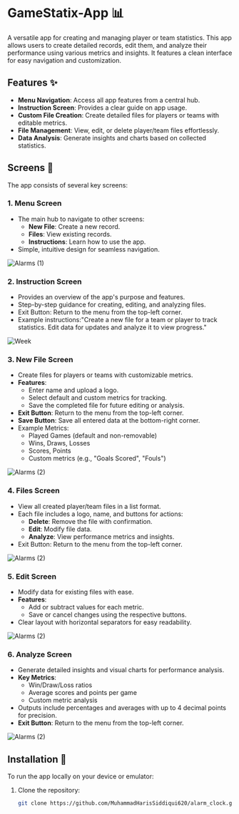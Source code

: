 # GameStatix-App 📊

A versatile app for creating and managing player or team statistics. This app allows users to create detailed records, edit them, and analyze their performance using various metrics and insights. It features a clean interface for easy navigation and customization.


## Features ✨

- **Menu Navigation**: Access all app features from a central hub.
- **Instruction Screen**: Provides a clear guide on app usage.
- **Custom File Creation**: Create detailed files for players or teams with editable metrics.
- **File Management**: View, edit, or delete player/team files effortlessly.
- **Data Analysis**: Generate insights and charts based on collected statistics.

## Screens 🚀

The app consists of several key screens:

### 1. **Menu Screen**
   - The main hub to navigate to other screens:
      - **New File**: Create a new record.
      - **Files**: View existing records.
      - **Instructions**: Learn how to use the app.
   - Simple, intuitive design for seamless navigation.

![Alarms (1)](https://github.com/user-attachments/assets/853d95ad-997e-44af-9121-13971832268a)

### 2. **Instruction Screen**
   - Provides an overview of the app's purpose and features.
   - Step-by-step guidance for creating, editing, and analyzing files.
   - Exit Button: Return to the menu from the top-left corner.
   - Example instructions:"Create a new file for a team or player to track statistics. Edit data for updates and analyze it to view progress."

![Week](https://github.com/user-attachments/assets/93108a75-32bd-4d57-834e-39fed76a0f64)

### 3. **New File Screen**
   - Create files for players or teams with customizable metrics.
   - **Features**: 
     - Enter name and upload a logo.
     - Select default and custom metrics for tracking.
     - Save the completed file for future editing or analysis.
   - **Exit Button**: Return to the menu from the top-left corner.
   - **Save Button**: Save all entered data at the bottom-right corner.
   - Example Metrics:
     - Played Games (default and non-removable)
     - Wins, Draws, Losses
     - Scores, Points
     - Custom metrics (e.g., "Goals Scored", "Fouls")

![Alarms (2)](https://github.com/user-attachments/assets/17f740e6-458c-413e-bc14-60ad572ad80a)

### 4. **Files Screen**
   - View all created player/team files in a list format.
   - Each file includes a logo, name, and buttons for actions:
     - **Delete**: Remove the file with confirmation.
     - **Edit**: Modify file data.
     - **Analyze**: View performance metrics and insights.
   - Exit Button: Return to the menu from the top-left corner.

![Alarms (2)](https://github.com/user-attachments/assets/17f740e6-458c-413e-bc14-60ad572ad80a)

### 5. **Edit Screen**
   - Modify data for existing files with ease.
   - **Features**: 
     - Add or subtract values for each metric.
     - Save or cancel changes using the respective buttons.
   - Clear layout with horizontal separators for easy readability.

![Alarms (2)](https://github.com/user-attachments/assets/17f740e6-458c-413e-bc14-60ad572ad80a)

### 6. **Analyze Screen**
   - Generate detailed insights and visual charts for performance analysis.
   - **Key Metrics**: 
     - Win/Draw/Loss ratios
     - Average scores and points per game
     - Custom metric analysis
   - Outputs include percentages and averages with up to 4 decimal points for precision.
   - **Exit Button**: Return to the menu from the top-left corner.

![Alarms (2)](https://github.com/user-attachments/assets/17f740e6-458c-413e-bc14-60ad572ad80a)

## Installation 🔧

To run the app locally on your device or emulator:

1. Clone the repository:
   ```bash
   git clone https://github.com/MuhammadHarisSiddiqui620/alarm_clock.git

